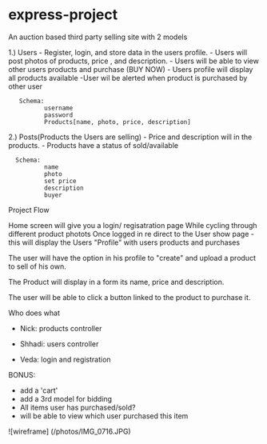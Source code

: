 # express-project 

An auction based third party selling site with 2 models


1.) Users - Register, login, and store data in the users profile.
              - Users will post photos of products, price , and description.
              - Users will be able to view other users products and purchase (BUY NOW)
              - Users profile will display all products available
              -User wil be alerted when product is purchased by other user
             
            
              
       Schema:
              username 
              password
              Products[name, photo, price, description] 
             
2.) Posts(Products the Users are selling)
      - Price and description will in the products.
      - Products have a status of sold/available
       
      
      Schema: 
              name
              photo
              set price
              description
              buyer
             
             
 Project Flow
 
 Home screen will give you a login/ regisatration page
 While cycling through different product photots
 Once logged in re direct to the User show page - this will display the Users "Profile" with users products and purchases
 
 The user will have the option in his profile to "create" and upload a product to sell of his own.
 
 The Product will display in a form its name, price and description.
 
 The user will be able to click a button linked to the product to purchase it.
 
 Who does what
 
 - Nick: products controller 
 
 - Shhadi: users controller
 
 - Veda: login and registration 
 
 
 BONUS:
 
  - add a 'cart'
  - add a 3rd model for bidding 
  - All items user has purchased/sold?
  - will be able to view which user purchased this item
 


![wireframe] (/photos/IMG_0716.JPG)